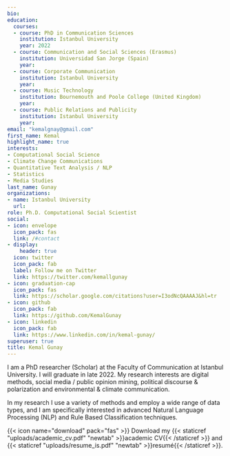 ```yaml
---
bio: 
education:
  courses:
  - course: PhD in Communication Sciences
    institution: Istanbul University
    year: 2022
  - course: Communication and Social Sciences (Erasmus)
    institution: Universidad San Jorge (Spain)
    year:   
  - course: Corporate Communication
    institution: Istanbul University
    year: 
  - course: Music Technology
    institution: Bournemouth and Poole College (United Kingdom)
    year:   
  - course: Public Relations and Publicity
    institution: Istanbul University
    year: 
email: "kemalgnay@gmail.com"
first_name: Kemal
highlight_name: true
interests:
- Computational Social Science
- Climate Change Communications
- Quantitative Text Analysis / NLP
- Statistics
- Media Studies
last_name: Gunay
organizations:
- name: Istanbul University
  url: 
role: Ph.D. Computational Social Scientist
social:
- icon: envelope
  icon_pack: fas
  link: /#contact
- display:
    header: true
  icon: twitter
  icon_pack: fab
  label: Follow me on Twitter
  link: https://twitter.com/kemallgunay
- icon: graduation-cap
  icon_pack: fas
  link: https://scholar.google.com/citations?user=I3odNcQAAAAJ&hl=tr
- icon: github
  icon_pack: fab
  link: https://github.com/KemalGunay
- icon: linkedin
  icon_pack: fab
  link: https://www.linkedin.com/in/kemal-gunay/
superuser: true
title: Kemal Gunay
---
```



I am a PhD researcher (Scholar) at the Faculty of Communication at Istanbul University. I will graduate in late 2022. My research interests are digital methods, social media / public opinion mining, political discourse & polarization and environmental & climate communication.

In my research I use a variety of methods and employ a wide range of data types, and I am specifically interested in advanced Natural Language Processing (NLP) and Rule Based Classification techniques. 


{{< icon name="download" pack="fas" >}} Download my {{< staticref "uploads/academic_cv.pdf" "newtab" >}}academic CV{{< /staticref >}}  and {{< staticref "uploads/resume_is.pdf" "newtab" >}}resumé{{< /staticref >}}.
